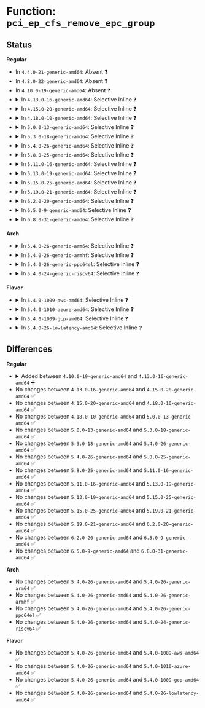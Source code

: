 # Function: <code>pci_ep_cfs_remove_epc_group</code>

## Status
<b>Regular</b>
<ul>
<li>
In <code>4.4.0-21-generic-amd64</code>: Absent ❓
</li>
<li>
In <code>4.8.0-22-generic-amd64</code>: Absent ❓
</li>
<li>
In <code>4.10.0-19-generic-amd64</code>: Absent ❓
</li>
<li>
<details>
<summary>In <code>4.13.0-16-generic-amd64</code>: Selective Inline ❓</summary>

```c
void pci_ep_cfs_remove_epc_group(struct config_group * group)
```

```json
{
  "name": "pci_ep_cfs_remove_epc_group",
  "collision_type": "Unique Global",
  "inline_type": "Selective",
  "funcs": [
    {
      "addr": 18446744071583898256,
      "name": "pci_ep_cfs_remove_epc_group",
      "external": true,
      "loc": "drivers/pci/endpoint/pci-ep-cfs.c:202",
      "file": "drivers/pci/endpoint/pci-ep-cfs.c",
      "inline": "not declared, inlined",
      "caller_inline": [],
      "caller_func": [
        "drivers/pci/endpoint/pci-epc-core.c:pci_epc_destroy"
      ]
    }
  ],
  "symbols": [
    {
      "addr": 18446744071583898256,
      "name": "pci_ep_cfs_remove_epc_group",
      "section": ".text",
      "bind": "STB_GLOBAL",
      "size": 51
    }
  ]
}
```
</details>
</li>
<li>
<details>
<summary>In <code>4.15.0-20-generic-amd64</code>: Selective Inline ❓</summary>

```c
void pci_ep_cfs_remove_epc_group(struct config_group * group)
```

```json
{
  "name": "pci_ep_cfs_remove_epc_group",
  "collision_type": "Unique Global",
  "inline_type": "Selective",
  "funcs": [
    {
      "addr": 18446744071584161088,
      "name": "pci_ep_cfs_remove_epc_group",
      "external": true,
      "loc": "drivers/pci/endpoint/pci-ep-cfs.c:205",
      "file": "drivers/pci/endpoint/pci-ep-cfs.c",
      "inline": "not declared, inlined",
      "caller_inline": [],
      "caller_func": [
        "drivers/pci/endpoint/pci-epc-core.c:pci_epc_destroy"
      ]
    }
  ],
  "symbols": [
    {
      "addr": 18446744071584161088,
      "name": "pci_ep_cfs_remove_epc_group",
      "section": ".text",
      "bind": "STB_GLOBAL",
      "size": 51
    }
  ]
}
```
</details>
</li>
<li>
<details>
<summary>In <code>4.18.0-10-generic-amd64</code>: Selective Inline ❓</summary>

```c
void pci_ep_cfs_remove_epc_group(struct config_group * group)
```

```json
{
  "name": "pci_ep_cfs_remove_epc_group",
  "collision_type": "Unique Global",
  "inline_type": "Selective",
  "funcs": [
    {
      "addr": 18446744071584378608,
      "name": "pci_ep_cfs_remove_epc_group",
      "external": true,
      "loc": "drivers/pci/endpoint/pci-ep-cfs.c:196",
      "file": "drivers/pci/endpoint/pci-ep-cfs.c",
      "inline": "not declared, inlined",
      "caller_inline": [],
      "caller_func": [
        "drivers/pci/endpoint/pci-epc-core.c:pci_epc_destroy"
      ]
    }
  ],
  "symbols": [
    {
      "addr": 18446744071584378608,
      "name": "pci_ep_cfs_remove_epc_group",
      "section": ".text",
      "bind": "STB_GLOBAL",
      "size": 50
    }
  ]
}
```
</details>
</li>
<li>
<details>
<summary>In <code>5.0.0-13-generic-amd64</code>: Selective Inline ❓</summary>

```c
void pci_ep_cfs_remove_epc_group(struct config_group * group)
```

```json
{
  "name": "pci_ep_cfs_remove_epc_group",
  "collision_type": "Unique Global",
  "inline_type": "Selective",
  "funcs": [
    {
      "addr": 18446744071584470816,
      "name": "pci_ep_cfs_remove_epc_group",
      "external": true,
      "loc": "drivers/pci/endpoint/pci-ep-cfs.c:196",
      "file": "drivers/pci/endpoint/pci-ep-cfs.c",
      "inline": "not declared, inlined",
      "caller_inline": [],
      "caller_func": [
        "drivers/pci/endpoint/pci-epc-core.c:pci_epc_destroy"
      ]
    }
  ],
  "symbols": [
    {
      "addr": 18446744071584470816,
      "name": "pci_ep_cfs_remove_epc_group",
      "section": ".text",
      "bind": "STB_GLOBAL",
      "size": 50
    }
  ]
}
```
</details>
</li>
<li>
<details>
<summary>In <code>5.3.0-18-generic-amd64</code>: Selective Inline ❓</summary>

```c
void pci_ep_cfs_remove_epc_group(struct config_group * group)
```

```json
{
  "name": "pci_ep_cfs_remove_epc_group",
  "collision_type": "Unique Global",
  "inline_type": "Selective",
  "funcs": [
    {
      "addr": 18446744071584668032,
      "name": "pci_ep_cfs_remove_epc_group",
      "external": true,
      "loc": "drivers/pci/endpoint/pci-ep-cfs.c:196",
      "file": "drivers/pci/endpoint/pci-ep-cfs.c",
      "inline": "not declared, inlined",
      "caller_inline": [],
      "caller_func": [
        "drivers/pci/endpoint/pci-epc-core.c:pci_epc_destroy"
      ]
    }
  ],
  "symbols": [
    {
      "addr": 18446744071584668032,
      "name": "pci_ep_cfs_remove_epc_group",
      "section": ".text",
      "bind": "STB_GLOBAL",
      "size": 52
    }
  ]
}
```
</details>
</li>
<li>
<details>
<summary>In <code>5.4.0-26-generic-amd64</code>: Selective Inline ❓</summary>

```c
void pci_ep_cfs_remove_epc_group(struct config_group * group)
```

```json
{
  "name": "pci_ep_cfs_remove_epc_group",
  "collision_type": "Unique Global",
  "inline_type": "Selective",
  "funcs": [
    {
      "addr": 18446744071584806304,
      "name": "pci_ep_cfs_remove_epc_group",
      "external": true,
      "loc": "drivers/pci/endpoint/pci-ep-cfs.c:196",
      "file": "drivers/pci/endpoint/pci-ep-cfs.c",
      "inline": "not declared, inlined",
      "caller_inline": [],
      "caller_func": [
        "drivers/pci/endpoint/pci-epc-core.c:pci_epc_destroy"
      ]
    }
  ],
  "symbols": [
    {
      "addr": 18446744071584806304,
      "name": "pci_ep_cfs_remove_epc_group",
      "section": ".text",
      "bind": "STB_GLOBAL",
      "size": 52
    }
  ]
}
```
</details>
</li>
<li>
<details>
<summary>In <code>5.8.0-25-generic-amd64</code>: Selective Inline ❓</summary>

```c
void pci_ep_cfs_remove_epc_group(struct config_group * group)
```

```json
{
  "name": "pci_ep_cfs_remove_epc_group",
  "collision_type": "Unique Global",
  "inline_type": "Selective",
  "funcs": [
    {
      "addr": 18446744071585498736,
      "name": "pci_ep_cfs_remove_epc_group",
      "external": true,
      "loc": "drivers/pci/endpoint/pci-ep-cfs.c:180",
      "file": "drivers/pci/endpoint/pci-ep-cfs.c",
      "inline": "not declared, inlined",
      "caller_inline": [],
      "caller_func": [
        "drivers/pci/endpoint/pci-epc-core.c:devm_pci_epc_release"
      ]
    }
  ],
  "symbols": [
    {
      "addr": 18446744071585498736,
      "name": "pci_ep_cfs_remove_epc_group",
      "section": ".text",
      "bind": "STB_GLOBAL",
      "size": 54
    }
  ]
}
```
</details>
</li>
<li>
<details>
<summary>In <code>5.11.0-16-generic-amd64</code>: Selective Inline ❓</summary>

```c
void pci_ep_cfs_remove_epc_group(struct config_group * group)
```

```json
{
  "name": "pci_ep_cfs_remove_epc_group",
  "collision_type": "Unique Global",
  "inline_type": "Selective",
  "funcs": [
    {
      "addr": 18446744071585630928,
      "name": "pci_ep_cfs_remove_epc_group",
      "external": true,
      "loc": "drivers/pci/endpoint/pci-ep-cfs.c:180",
      "file": "drivers/pci/endpoint/pci-ep-cfs.c",
      "inline": "not declared, inlined",
      "caller_inline": [],
      "caller_func": [
        "drivers/pci/endpoint/pci-epc-core.c:devm_pci_epc_release"
      ]
    }
  ],
  "symbols": [
    {
      "addr": 18446744071585630928,
      "name": "pci_ep_cfs_remove_epc_group",
      "section": ".text",
      "bind": "STB_GLOBAL",
      "size": 54
    }
  ]
}
```
</details>
</li>
<li>
<details>
<summary>In <code>5.13.0-19-generic-amd64</code>: Selective Inline ❓</summary>

```c
void pci_ep_cfs_remove_epc_group(struct config_group * group)
```

```json
{
  "name": "pci_ep_cfs_remove_epc_group",
  "collision_type": "Unique Global",
  "inline_type": "Selective",
  "funcs": [
    {
      "addr": 18446744071585510192,
      "name": "pci_ep_cfs_remove_epc_group",
      "external": true,
      "loc": "drivers/pci/endpoint/pci-ep-cfs.c:304",
      "file": "drivers/pci/endpoint/pci-ep-cfs.c",
      "inline": "not declared, inlined",
      "caller_inline": [],
      "caller_func": [
        "drivers/pci/endpoint/pci-epc-core.c:devm_pci_epc_release"
      ]
    }
  ],
  "symbols": [
    {
      "addr": 18446744071585510192,
      "name": "pci_ep_cfs_remove_epc_group",
      "section": ".text",
      "bind": "STB_GLOBAL",
      "size": 54
    }
  ]
}
```
</details>
</li>
<li>
<details>
<summary>In <code>5.15.0-25-generic-amd64</code>: Selective Inline ❓</summary>

```c
void pci_ep_cfs_remove_epc_group(struct config_group * group)
```

```json
{
  "name": "pci_ep_cfs_remove_epc_group",
  "collision_type": "Unique Global",
  "inline_type": "Selective",
  "funcs": [
    {
      "addr": 18446744071585978144,
      "name": "pci_ep_cfs_remove_epc_group",
      "external": true,
      "loc": "drivers/pci/endpoint/pci-ep-cfs.c:304",
      "file": "drivers/pci/endpoint/pci-ep-cfs.c",
      "inline": "not declared, inlined",
      "caller_inline": [],
      "caller_func": [
        "drivers/pci/endpoint/pci-epc-core.c:devm_pci_epc_release"
      ]
    }
  ],
  "symbols": [
    {
      "addr": 18446744071585978144,
      "name": "pci_ep_cfs_remove_epc_group",
      "section": ".text",
      "bind": "STB_GLOBAL",
      "size": 54
    }
  ]
}
```
</details>
</li>
<li>
<details>
<summary>In <code>5.19.0-21-generic-amd64</code>: Selective Inline ❓</summary>

```c
void pci_ep_cfs_remove_epc_group(struct config_group * group)
```

```json
{
  "name": "pci_ep_cfs_remove_epc_group",
  "collision_type": "Unique Global",
  "inline_type": "Selective",
  "funcs": [
    {
      "addr": 18446744071587192960,
      "name": "pci_ep_cfs_remove_epc_group",
      "external": true,
      "loc": "drivers/pci/endpoint/pci-ep-cfs.c:302",
      "file": "drivers/pci/endpoint/pci-ep-cfs.c",
      "inline": "not declared, inlined",
      "caller_inline": [],
      "caller_func": [
        "drivers/pci/endpoint/pci-epc-core.c:devm_pci_epc_release"
      ]
    }
  ],
  "symbols": [
    {
      "addr": 18446744071587192960,
      "name": "pci_ep_cfs_remove_epc_group",
      "section": ".text",
      "bind": "STB_GLOBAL",
      "size": 65
    }
  ]
}
```
</details>
</li>
<li>
<details>
<summary>In <code>6.2.0-20-generic-amd64</code>: Selective Inline ❓</summary>

```c
void pci_ep_cfs_remove_epc_group(struct config_group * group)
```

```json
{
  "name": "pci_ep_cfs_remove_epc_group",
  "collision_type": "Unique Global",
  "inline_type": "Selective",
  "funcs": [
    {
      "addr": 18446744071588420192,
      "name": "pci_ep_cfs_remove_epc_group",
      "external": true,
      "loc": "drivers/pci/endpoint/pci-ep-cfs.c:302",
      "file": "drivers/pci/endpoint/pci-ep-cfs.c",
      "inline": "not declared, inlined",
      "caller_inline": [],
      "caller_func": [
        "drivers/pci/endpoint/pci-epc-core.c:devm_pci_epc_release"
      ]
    }
  ],
  "symbols": [
    {
      "addr": 18446744071588420192,
      "name": "pci_ep_cfs_remove_epc_group",
      "section": ".text",
      "bind": "STB_GLOBAL",
      "size": 65
    }
  ]
}
```
</details>
</li>
<li>
<details>
<summary>In <code>6.5.0-9-generic-amd64</code>: Selective Inline ❓</summary>

```c
void pci_ep_cfs_remove_epc_group(struct config_group * group)
```

```json
{
  "name": "pci_ep_cfs_remove_epc_group",
  "collision_type": "Unique Global",
  "inline_type": "Selective",
  "funcs": [
    {
      "addr": 18446744071588696944,
      "name": "pci_ep_cfs_remove_epc_group",
      "external": true,
      "loc": "drivers/pci/endpoint/pci-ep-cfs.c:306",
      "file": "drivers/pci/endpoint/pci-ep-cfs.c",
      "inline": "not declared, inlined",
      "caller_inline": [],
      "caller_func": [
        "drivers/pci/endpoint/pci-epc-core.c:devm_pci_epc_release"
      ]
    }
  ],
  "symbols": [
    {
      "addr": 18446744071588696944,
      "name": "pci_ep_cfs_remove_epc_group",
      "section": ".text",
      "bind": "STB_GLOBAL",
      "size": 65
    }
  ]
}
```
</details>
</li>
<li>
<details>
<summary>In <code>6.8.0-31-generic-amd64</code>: Selective Inline ❓</summary>

```c
void pci_ep_cfs_remove_epc_group(struct config_group * group)
```

```json
{
  "name": "pci_ep_cfs_remove_epc_group",
  "collision_type": "Unique Global",
  "inline_type": "Selective",
  "funcs": [
    {
      "addr": 18446744071588997664,
      "name": "pci_ep_cfs_remove_epc_group",
      "external": true,
      "loc": "drivers/pci/endpoint/pci-ep-cfs.c:306",
      "file": "drivers/pci/endpoint/pci-ep-cfs.c",
      "inline": "not declared, inlined",
      "caller_inline": [],
      "caller_func": [
        "drivers/pci/endpoint/pci-epc-core.c:devm_pci_epc_release"
      ]
    }
  ],
  "symbols": [
    {
      "addr": 18446744071588997664,
      "name": "pci_ep_cfs_remove_epc_group",
      "section": ".text",
      "bind": "STB_GLOBAL",
      "size": 65
    }
  ]
}
```
</details>
</li>
</ul>
<b>Arch</b>
<ul>
<li>
<details>
<summary>In <code>5.4.0-26-generic-arm64</code>: Selective Inline ❓</summary>

```c
void pci_ep_cfs_remove_epc_group(struct config_group * group)
```

```json
{
  "name": "pci_ep_cfs_remove_epc_group",
  "collision_type": "Unique Global",
  "inline_type": "Selective",
  "funcs": [
    {
      "addr": 18446603336497081168,
      "name": "pci_ep_cfs_remove_epc_group",
      "external": true,
      "loc": "drivers/pci/endpoint/pci-ep-cfs.c:196",
      "file": "drivers/pci/endpoint/pci-ep-cfs.c",
      "inline": "not declared, inlined",
      "caller_inline": [],
      "caller_func": [
        "drivers/pci/endpoint/pci-epc-core.c:pci_epc_destroy"
      ]
    }
  ],
  "symbols": [
    {
      "addr": 18446603336497081168,
      "name": "pci_ep_cfs_remove_epc_group",
      "section": ".text",
      "bind": "STB_GLOBAL",
      "size": 64
    }
  ]
}
```
</details>
</li>
<li>
<details>
<summary>In <code>5.4.0-26-generic-armhf</code>: Selective Inline ❓</summary>

```c
void pci_ep_cfs_remove_epc_group(struct config_group * group)
```

```json
{
  "name": "pci_ep_cfs_remove_epc_group",
  "collision_type": "Unique Global",
  "inline_type": "Selective",
  "funcs": [
    {
      "addr": 3230288316,
      "name": "pci_ep_cfs_remove_epc_group",
      "external": true,
      "loc": "drivers/pci/endpoint/pci-ep-cfs.c:196",
      "file": "drivers/pci/endpoint/pci-ep-cfs.c",
      "inline": "not declared, inlined",
      "caller_inline": [],
      "caller_func": [
        "drivers/pci/endpoint/pci-epc-core.c:pci_epc_destroy"
      ]
    }
  ],
  "symbols": [
    {
      "addr": 3230288316,
      "name": "pci_ep_cfs_remove_epc_group",
      "section": ".text",
      "bind": "STB_GLOBAL",
      "size": 56
    }
  ]
}
```
</details>
</li>
<li>
<details>
<summary>In <code>5.4.0-26-generic-ppc64el</code>: Selective Inline ❓</summary>

```c
void pci_ep_cfs_remove_epc_group(struct config_group * group)
```

```json
{
  "name": "pci_ep_cfs_remove_epc_group",
  "collision_type": "Unique Global",
  "inline_type": "Selective",
  "funcs": [
    {
      "addr": 13835058055291120960,
      "name": "pci_ep_cfs_remove_epc_group",
      "external": true,
      "loc": "drivers/pci/endpoint/pci-ep-cfs.c:196",
      "file": "drivers/pci/endpoint/pci-ep-cfs.c",
      "inline": "not declared, inlined",
      "caller_inline": [],
      "caller_func": [
        "drivers/pci/endpoint/pci-epc-core.c:pci_epc_destroy"
      ]
    }
  ],
  "symbols": [
    {
      "addr": 13835058055291120960,
      "name": "pci_ep_cfs_remove_epc_group",
      "section": ".text",
      "bind": "STB_GLOBAL",
      "size": 96
    }
  ]
}
```
</details>
</li>
<li>
<details>
<summary>In <code>5.4.0-24-generic-riscv64</code>: Selective Inline ❓</summary>

```c
void pci_ep_cfs_remove_epc_group(struct config_group * group)
```

```json
{
  "name": "pci_ep_cfs_remove_epc_group",
  "collision_type": "Unique Global",
  "inline_type": "Selective",
  "funcs": [
    {
      "addr": 18446743936275719222,
      "name": "pci_ep_cfs_remove_epc_group",
      "external": true,
      "loc": "drivers/pci/endpoint/pci-ep-cfs.c:196",
      "file": "drivers/pci/endpoint/pci-ep-cfs.c",
      "inline": "not declared, inlined",
      "caller_inline": [],
      "caller_func": [
        "drivers/pci/endpoint/pci-epc-core.c:pci_epc_destroy"
      ]
    }
  ],
  "symbols": [
    {
      "addr": 18446743936275719222,
      "name": "pci_ep_cfs_remove_epc_group",
      "section": ".text",
      "bind": "STB_GLOBAL",
      "size": 64
    }
  ]
}
```
</details>
</li>
</ul>
<b>Flavor</b>
<ul>
<li>
<details>
<summary>In <code>5.4.0-1009-aws-amd64</code>: Selective Inline ❓</summary>

```c
void pci_ep_cfs_remove_epc_group(struct config_group * group)
```

```json
{
  "name": "pci_ep_cfs_remove_epc_group",
  "collision_type": "Unique Global",
  "inline_type": "Selective",
  "funcs": [
    {
      "addr": 18446744071584755040,
      "name": "pci_ep_cfs_remove_epc_group",
      "external": true,
      "loc": "drivers/pci/endpoint/pci-ep-cfs.c:196",
      "file": "drivers/pci/endpoint/pci-ep-cfs.c",
      "inline": "not declared, inlined",
      "caller_inline": [],
      "caller_func": [
        "drivers/pci/endpoint/pci-epc-core.c:pci_epc_destroy"
      ]
    }
  ],
  "symbols": [
    {
      "addr": 18446744071584755040,
      "name": "pci_ep_cfs_remove_epc_group",
      "section": ".text",
      "bind": "STB_GLOBAL",
      "size": 52
    }
  ]
}
```
</details>
</li>
<li>
<details>
<summary>In <code>5.4.0-1010-azure-amd64</code>: Selective Inline ❓</summary>

```c
void pci_ep_cfs_remove_epc_group(struct config_group * group)
```

```json
{
  "name": "pci_ep_cfs_remove_epc_group",
  "collision_type": "Unique Global",
  "inline_type": "Selective",
  "funcs": [
    {
      "addr": 18446744071584685824,
      "name": "pci_ep_cfs_remove_epc_group",
      "external": true,
      "loc": "drivers/pci/endpoint/pci-ep-cfs.c:196",
      "file": "drivers/pci/endpoint/pci-ep-cfs.c",
      "inline": "not declared, inlined",
      "caller_inline": [],
      "caller_func": [
        "drivers/pci/endpoint/pci-epc-core.c:pci_epc_destroy"
      ]
    }
  ],
  "symbols": [
    {
      "addr": 18446744071584685824,
      "name": "pci_ep_cfs_remove_epc_group",
      "section": ".text",
      "bind": "STB_GLOBAL",
      "size": 52
    }
  ]
}
```
</details>
</li>
<li>
<details>
<summary>In <code>5.4.0-1009-gcp-amd64</code>: Selective Inline ❓</summary>

```c
void pci_ep_cfs_remove_epc_group(struct config_group * group)
```

```json
{
  "name": "pci_ep_cfs_remove_epc_group",
  "collision_type": "Unique Global",
  "inline_type": "Selective",
  "funcs": [
    {
      "addr": 18446744071584756464,
      "name": "pci_ep_cfs_remove_epc_group",
      "external": true,
      "loc": "drivers/pci/endpoint/pci-ep-cfs.c:196",
      "file": "drivers/pci/endpoint/pci-ep-cfs.c",
      "inline": "not declared, inlined",
      "caller_inline": [],
      "caller_func": [
        "drivers/pci/endpoint/pci-epc-core.c:pci_epc_destroy"
      ]
    }
  ],
  "symbols": [
    {
      "addr": 18446744071584756464,
      "name": "pci_ep_cfs_remove_epc_group",
      "section": ".text",
      "bind": "STB_GLOBAL",
      "size": 52
    }
  ]
}
```
</details>
</li>
<li>
<details>
<summary>In <code>5.4.0-26-lowlatency-amd64</code>: Selective Inline ❓</summary>

```c
void pci_ep_cfs_remove_epc_group(struct config_group * group)
```

```json
{
  "name": "pci_ep_cfs_remove_epc_group",
  "collision_type": "Unique Global",
  "inline_type": "Selective",
  "funcs": [
    {
      "addr": 18446744071584863984,
      "name": "pci_ep_cfs_remove_epc_group",
      "external": true,
      "loc": "drivers/pci/endpoint/pci-ep-cfs.c:196",
      "file": "drivers/pci/endpoint/pci-ep-cfs.c",
      "inline": "not declared, inlined",
      "caller_inline": [],
      "caller_func": [
        "drivers/pci/endpoint/pci-epc-core.c:pci_epc_destroy"
      ]
    }
  ],
  "symbols": [
    {
      "addr": 18446744071584863984,
      "name": "pci_ep_cfs_remove_epc_group",
      "section": ".text",
      "bind": "STB_GLOBAL",
      "size": 52
    }
  ]
}
```
</details>
</li>
</ul>

## Differences
<b>Regular</b>
<ul>
<li>
<details>
<summary>Added between <code>4.10.0-19-generic-amd64</code> and <code>4.13.0-16-generic-amd64</code> ➕</summary>

```c
void pci_ep_cfs_remove_epc_group(struct config_group * group)
```
</details>
</li>
<li>
No changes between <code>4.13.0-16-generic-amd64</code> and <code>4.15.0-20-generic-amd64</code> ✅
</li>
<li>
No changes between <code>4.15.0-20-generic-amd64</code> and <code>4.18.0-10-generic-amd64</code> ✅
</li>
<li>
No changes between <code>4.18.0-10-generic-amd64</code> and <code>5.0.0-13-generic-amd64</code> ✅
</li>
<li>
No changes between <code>5.0.0-13-generic-amd64</code> and <code>5.3.0-18-generic-amd64</code> ✅
</li>
<li>
No changes between <code>5.3.0-18-generic-amd64</code> and <code>5.4.0-26-generic-amd64</code> ✅
</li>
<li>
No changes between <code>5.4.0-26-generic-amd64</code> and <code>5.8.0-25-generic-amd64</code> ✅
</li>
<li>
No changes between <code>5.8.0-25-generic-amd64</code> and <code>5.11.0-16-generic-amd64</code> ✅
</li>
<li>
No changes between <code>5.11.0-16-generic-amd64</code> and <code>5.13.0-19-generic-amd64</code> ✅
</li>
<li>
No changes between <code>5.13.0-19-generic-amd64</code> and <code>5.15.0-25-generic-amd64</code> ✅
</li>
<li>
No changes between <code>5.15.0-25-generic-amd64</code> and <code>5.19.0-21-generic-amd64</code> ✅
</li>
<li>
No changes between <code>5.19.0-21-generic-amd64</code> and <code>6.2.0-20-generic-amd64</code> ✅
</li>
<li>
No changes between <code>6.2.0-20-generic-amd64</code> and <code>6.5.0-9-generic-amd64</code> ✅
</li>
<li>
No changes between <code>6.5.0-9-generic-amd64</code> and <code>6.8.0-31-generic-amd64</code> ✅
</li>
</ul>
<b>Arch</b>
<ul>
<li>
No changes between <code>5.4.0-26-generic-amd64</code> and <code>5.4.0-26-generic-arm64</code> ✅
</li>
<li>
No changes between <code>5.4.0-26-generic-amd64</code> and <code>5.4.0-26-generic-armhf</code> ✅
</li>
<li>
No changes between <code>5.4.0-26-generic-amd64</code> and <code>5.4.0-26-generic-ppc64el</code> ✅
</li>
<li>
No changes between <code>5.4.0-26-generic-amd64</code> and <code>5.4.0-24-generic-riscv64</code> ✅
</li>
</ul>
<b>Flavor</b>
<ul>
<li>
No changes between <code>5.4.0-26-generic-amd64</code> and <code>5.4.0-1009-aws-amd64</code> ✅
</li>
<li>
No changes between <code>5.4.0-26-generic-amd64</code> and <code>5.4.0-1010-azure-amd64</code> ✅
</li>
<li>
No changes between <code>5.4.0-26-generic-amd64</code> and <code>5.4.0-1009-gcp-amd64</code> ✅
</li>
<li>
No changes between <code>5.4.0-26-generic-amd64</code> and <code>5.4.0-26-lowlatency-amd64</code> ✅
</li>
</ul>
